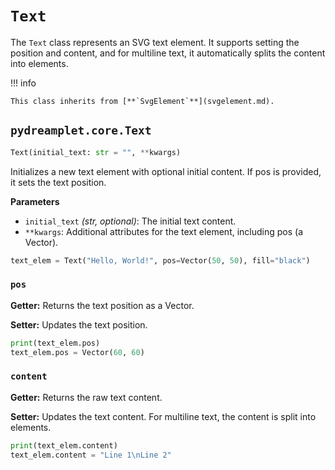 # `Text`

The `Text` class represents an SVG text element. It supports setting the position and content, and for multiline text, it automatically splits the content into <tspan> elements.

!!! info

    This class inherits from [**`SvgElement`**](svgelement.md).

## <span class=class></span>`pydreamplet.core.Text`

```py
Text(initial_text: str = "", **kwargs)
```

Initializes a new text element with optional initial content. If pos is provided, it sets the text position.

<span class="param">**Parameters**</span>

- `initial_text` *(str, optional)*: The initial text content.
- `**kwargs`: Additional attributes for the text element, including pos (a Vector).

```py
text_elem = Text("Hello, World!", pos=Vector(50, 50), fill="black")
```

### <span class="prop"></span>`pos`
**Getter:** Returns the text position as a Vector.

**Setter:** Updates the text position.

```py
print(text_elem.pos)
text_elem.pos = Vector(60, 60)
```

### <span class="prop"></span>`content`

**Getter:** Returns the raw text content.

**Setter:** Updates the text content. For multiline text, the content is split into <tspan> elements.

```py
print(text_elem.content)
text_elem.content = "Line 1\nLine 2"
```
